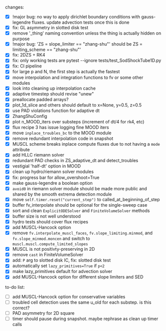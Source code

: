 changes:
- [x] !major bug: no way to apply dirichlet boundary conditions with gauss-legendre fluxes. update advection tests once this is done
- [x] fix: GL asymmetry in slotted disk test
- [x] remove '_thing' naming convention unless the thing is actually hidden on purpose
- [x] !major bug: 'ZS = slope_limiter == "zhang-shu"' should be ZS = limiting_scheme == "zhang-shu"'
- [x] fix: 2DZS + RK4
- [x] fix: only working tests are pytest --ignore tests/test_SodShockTube1D.py
- [x] fix: CI pipeline
- [x] for large p and N, the first step is actually the fastest
- [x] move interpolation and integration functions to fv or some other modules
- [x] look into cleaning up interpolation cache
- [x] adaptive timestep should revise "unew"
- [x] preallocate padded arrays?
- [x] plot_1d_slice and others should default to x=None, y=0.5, z=0.5
- [x] use PAD violations function for adaptive dt
- [x] ZhangShuConfig
- [x] plot n_MOOD_iters over substeps (increment of dt/4 for rk4, etc)
- [x] flux recipe 3 has issue logging fine MOOD iters
- [x] move `inplace_troubles_bc` to the MOOD module
- [x] remove redundant interpolation code in snapshot
- [x] MUSCL scheme breaks inplace compute fluxes due to not having a `mode` attribute
- [x] add HLLC riemann solver
- [x] redundant PAD checks in ZS_adaptive_dt and detect_troubles
- [x] vestigial 'half-dt' option in MOOD
- [x] clean up hydro/riemann solver modules
- [x] fix: progress bar for allow_overshoot=True
- [x] make gauss-legendre a boolean option
- [x] `avoid0` in riemann solver module should be made more public and shared by the smooth extrema detection module
- [x] move `self.timer.reset("current_step")` to called_at_beginning_of_step
- [x] buffer fv_interpolate should be optional for the single-sweep case
- [x] sort and clean `ExplicitODESolver` and `FiniteVolumeSolver` methods
- [x] buffer size is not well understood
- [x] hydro tests should cover flux recipes
- [x] add MUSCL-Hancock option
- [x] remove `fv.interpolate_muscl_faces`, `fv.slope_limiting.minmod`, and `fv.slope_minmod.moncen` and switch to `muscl.muscl.compute_limited_slopes`
- [x] MUSCL is not positivty-preserving in 2D
- [x] remove `cast` in FiniteVolumeSolver
- [x] add: `P` arg to slotted disk IC, fix: slotted disk test
- [x] automatically set `lazy_primitives=True` if `p<2`
- [x] make lazy_primitives default for advection solver
- [x] add MUSCL-Hancock option for different slope limiters and SED

to-do list:
- [ ] add MUSCL-Hancock option for conservative variables
- [ ] troubled cell detection uses the same u_old for each substep. is this correct?
- [ ] PAD asymmetry for 2D square
- [ ] timer should pause during snapshot. maybe rephrase as clean up timer calls
